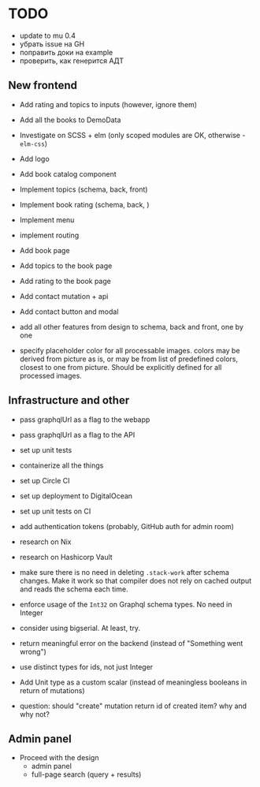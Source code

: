 # TODO

- update to mu 0.4
- убрать issue на GH
- поправить доки на example
- проверить, как генерится АДТ

## New frontend

- Add rating and topics to inputs (however, ignore them)
- Add all the books to DemoData

- Investigate on SCSS + elm (only scoped modules are OK, otherwise - `elm-css`)
- Add logo
- Add book catalog component

- Implement topics (schema, back, front)
- Implement book rating (schema, back, )

- Implement menu
- implement routing
- Add book page
- Add topics to the book page
- Add rating to the book page
- Add contact mutation + api
- Add contact button and modal

- add all other features from design to schema, back and front, one by one
- specify placeholder color for all processable images.
  colors may be derived from picture as is, or may be from list of predefined colors,
  closest to one from picture. Should be explicitly defined for all processed images. 

## Infrastructure and other

- pass graphqlUrl as a flag to the webapp
- pass graphqlUrl as a flag to the API
- set up unit tests
- containerize all the things
- set up Circle CI
- set up deployment to DigitalOcean
- set up unit tests on CI
- add authentication tokens (probably, GitHub auth for admin room)
- research on Nix
- research on Hashicorp Vault

- make sure there is no need in deleting `.stack-work` after schema changes.
  Make it work so that compiler does not rely on cached output and reads the schema each time.
- enforce usage of the `Int32` on Graphql schema types. No need in Integer
- consider using bigserial. At least, try.
- return meaningful error on the backend (instead of "Something went wrong")
- use distinct types for ids, not just Integer
- Add Unit type as a custom scalar (instead of meaningless booleans in return of mutations)
- question: should "create" mutation return id of created item? why and why not?

## Admin panel

- Proceed with the design
   - admin panel
   - full-page search (query + results)
